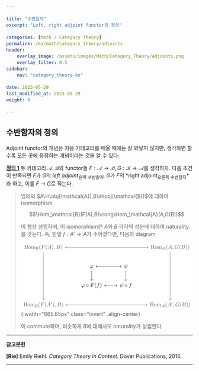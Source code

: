 ```yaml
---

title: "수반함자"
excerpt: "Left, right adjoint functor의 정의"

categories: [Math / Category Theory]
permalink: /ko/math/category_theory/adjoints
header:
    overlay_image: /assets/images/Math/Category_Theory/Adjoints.png
    overlay_filter: 0.5
sidebar: 
    nav: "category_theory-ko"

date: 2023-05-29
last_modified_at: 2023-05-29
weight: 9

---
```


## 수반함자의 정의

Adjoint functor의 개념은 처음 카테고리를 배울 때에는 잘 와닿지 않지만, 생각하면 할수록 모든 곳에 등장하는 개념이라는 것을 알 수 있다. 

<div class="definition" markdown="1">

<ins id="def1">**정의 1**</ins> 두 카테고리 $\mathcal{A},\mathcal{B}$와 functor들 $F:\mathcal{A}\rightarrow \mathcal{B},G:\mathcal{B}\rightarrow \mathcal{A}$를 생각하자. 다음 조건이 만족되면 $F$가 $G$의 *left adjoint<sub>왼쪽 수반함자</sub>*, $G$가 $F$의 *right adjoint<sub>오른쪽 수반함자</sub>*라 하고, 이를 $F\dashv G$로 적는다.

> 임의의 $A\in\obj(\mathcal{A}),B\in\obj(\mathcal{B})$에 대하여 isomorphism
> 
> $$\Hom_\mathcal{B}(F(A),B)\cong\Hom_\mathcal{A}(A,G(B))$$
> 
> 이 항상 성립하며, 이 isomorphism은 $A$와 $B$ 각각의 성분에 대하여 naturality를 갖는다. 즉, 만일 $f:A'\rightarrow A$가 주어졌다면, 다음의 diagram
>
> 
> ![Naturality_1](/assets/images/Math/Category_Theory/Adjoints-1.png){:width="665.85px" class="invert" .align-center}
> 
> 이 commute하며, 비슷하게 $B$에 대해서도 naturality가 성립한다.

</div>

---

**참고문헌**

**[Rie]** Emily Riehl. *Category Theory in Context*. Dover Publications, 2016.

---